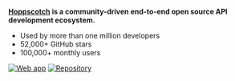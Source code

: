 **[Hoppscotch](https://hoppscotch.io) is a community-driven end-to-end open source API development ecosystem.**

- Used by more than one million developers
- 52,000+ GitHub stars
- 100,000+ monthly users

[![Web app](https://img.shields.io/badge/Web%20App%20➔-2da44e)](https://hoppscotch.io) [![Repository](https://img.shields.io/badge/Repository-555?logo=github)](https://github.com/hoppscotch/hoppscotch)
